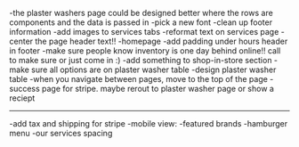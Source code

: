 -the plaster washers page could be designed better where the rows are components and the data is passed in
-pick a new font 
-clean up footer information
-add images to services tabs
-reformat text on services page
-center the page header text!!
-homepage
-add padding under hours header in footer
-make sure people know inventory is one day behind online!! call to make sure or just come in :) 
-add something to shop-in-store section
-make sure all options are on plaster washer table
-design plaster washer table
-when you navigate between pages, move to the top of the page
-success page for stripe. maybe rerout to plaster washer page or show a reciept


-----------------------------------------------------------------------------------------------------------------
-add tax and shipping for stripe
-mobile view:
    -featured brands
    -hamburger menu
    -our services spacing